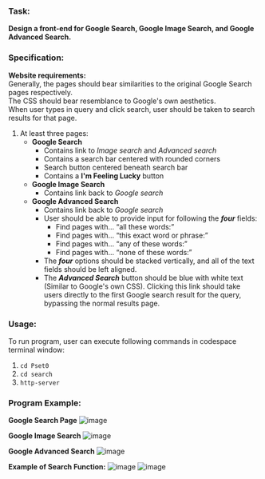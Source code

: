 ### Task: ###
**Design a front-end for Google Search, Google Image Search, and Google Advanced Search.**

### Specification: ###
**Website requirements:** <br>
Generally, the pages should bear similarities to the original Google Search pages respectively. <br>
The CSS should bear resemblance to Google's own aesthetics. <br>
When user types in query and click search, user should be taken to search results for that page.

1. At least three pages:
    - **Google Search**
        - Contains link to *Image search* and *Advanced search*
        - Contains a search bar centered with rounded corners
        - Search button centered beneath search bar
        - Contains a **I'm Feeling Lucky** button
    - **Google Image Search**
        - Contains link back to *Google search*
    - **Google Advanced Search** 
        - Contains link back to *Google search*
        - User should be able to provide input for following the ***four*** fields:
            - Find pages with… “all these words:”
            - Find pages with… “this exact word or phrase:”
            - Find pages with… “any of these words:”
            - Find pages with… “none of these words:”
        - The ***four*** options should be stacked vertically, and all of the text fields should be left aligned.
        - The ***Advanced Search*** button should be blue with white text (Similar to Google's own CSS). Clicking this link should take users directly to the first               Google search result for the query, bypassing the normal results page.
        
### Usage: ###
To run program, user can execute following commands in codespace terminal window:
1. `cd Pset0`
2. `cd search`
3. `http-server`

### Program Example: ###
**Google Search Page**
![image](https://user-images.githubusercontent.com/107826905/215312465-241ea340-f0e4-4d60-abf1-89d38da6a5cc.png)

**Google Image Search**
![image](https://user-images.githubusercontent.com/107826905/215312491-28d26f73-00e6-49d6-a578-40f160733704.png)

**Google Advanced Search**
![image](https://user-images.githubusercontent.com/107826905/215312513-ad426207-a9d0-4833-a354-2a5e87265ef4.png)

**Example of Search Function:**
![image](https://user-images.githubusercontent.com/107826905/215312663-20d0c720-ab6c-482d-b760-f3ac519322f9.png)
![image](https://user-images.githubusercontent.com/107826905/215312739-e6d823f0-3968-423e-a90f-1bef4de8dda8.png)
